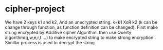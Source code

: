 # cipher-project
We have 2 keys k1 and k2, And an unecrypted string.
k=k1 XoR k2 (k can be change through function, as function definition can be changed).
First make string encrypted by Additive cipher Algorithm.
then use Querty algorithm(q,w,e,r,t ...) to make encrypted string to make strong encryption .
Simillar process is used to decrypt the string.

